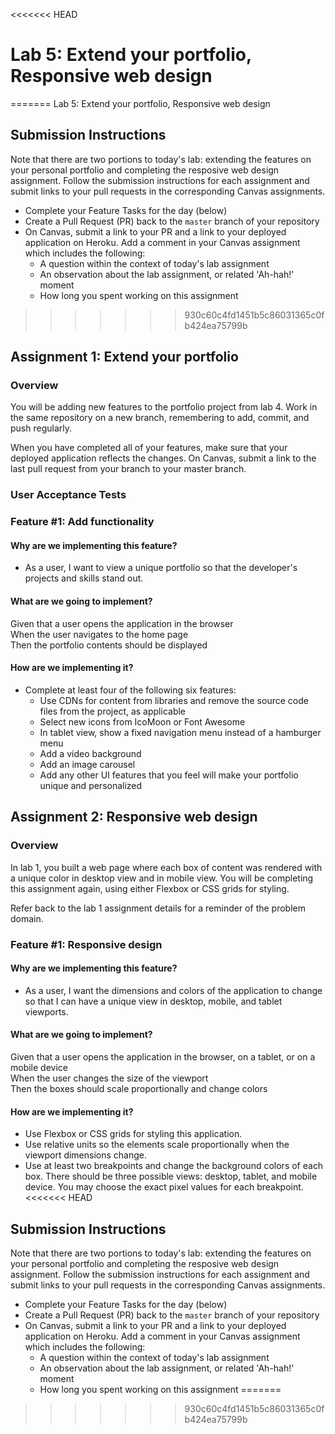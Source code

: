<<<<<<< HEAD
# Lab 5: Extend your portfolio, Responsive web design 
=======
Lab 5: Extend your portfolio, Responsive web design 

## Submission Instructions

Note that there are two portions to today's lab: extending the features on your personal portfolio and completing the resposive web design assignment. Follow the submission instructions for each assignment and submit links to your pull requests in the corresponding Canvas assignments.

- Complete your Feature Tasks for the day (below)
- Create a Pull Request (PR) back to the `master` branch of your repository
- On Canvas, submit a link to your PR and a link to your deployed application on Heroku. Add a comment in your Canvas assignment which includes the following:
  - A question within the context of today's lab assignment
  - An observation about the lab assignment, or related 'Ah-hah!' moment
  - How long you spent working on this assignment
>>>>>>> 930c60c4fd1451b5c86031365c0fb424ea75799b

## Assignment 1: Extend your portfolio

### Overview

You will be adding new features to the portfolio project from lab 4. Work in the same repository on a new branch, remembering to add, commit, and push regularly.

When you have completed all of your features, make sure that your deployed application reflects the changes. On Canvas, submit a link to the last pull request from your branch to your master branch.

### User Acceptance Tests

### Feature #1: Add functionality

#### Why are we implementing this feature?

- As a user, I want to view a unique portfolio so that the developer's projects and skills stand out.

#### What are we going to implement?

Given that a user opens the application in the browser  
When the user navigates to the home page  
Then the portfolio contents should be displayed  

#### How are we implementing it?

- Complete at least four of the following six features:
  - Use CDNs for content from libraries and remove the source code files from the project, as applicable
  - Select new icons from IcoMoon or Font Awesome
  - In tablet view, show a fixed navigation menu instead of a hamburger menu
  - Add a video background
  - Add an image carousel
  - Add any other UI features that you feel will make your portfolio unique and personalized

## Assignment 2: Responsive web design

### Overview

In lab 1, you built a web page where each box of content was rendered with a unique color in desktop view and in mobile view. You will be completing this assignment again, using either Flexbox or CSS grids for styling.

Refer back to the lab 1 assignment details for a reminder of the problem domain.

### Feature #1: Responsive design

#### Why are we implementing this feature?

- As a user, I want the dimensions and colors of the application to change so that I can have a unique view in desktop, mobile, and tablet viewports.

#### What are we going to implement?

Given that a user opens the application in the browser, on a tablet, or on a mobile device  
When the user changes the size of the viewport  
Then the boxes should scale proportionally and change colors  

#### How are we implementing it?

- Use Flexbox or CSS grids for styling this application.
- Use relative units so the elements scale proportionally when the viewport dimensions change.
- Use at least two breakpoints and change the background colors of each box. There should be three possible views: desktop, tablet, and mobile device. You may choose the exact pixel values for each breakpoint.
<<<<<<< HEAD

## Submission Instructions

Note that there are two portions to today's lab: extending the features on your personal portfolio and completing the resposive web design assignment. Follow the submission instructions for each assignment and submit links to your pull requests in the corresponding Canvas assignments.

- Complete your Feature Tasks for the day (below)
- Create a Pull Request (PR) back to the `master` branch of your repository
- On Canvas, submit a link to your PR and a link to your deployed application on Heroku. Add a comment in your Canvas assignment which includes the following:
  - A question within the context of today's lab assignment
  - An observation about the lab assignment, or related 'Ah-hah!' moment
  - How long you spent working on this assignment
=======
>>>>>>> 930c60c4fd1451b5c86031365c0fb424ea75799b
